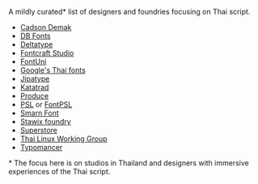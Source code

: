 A mildly curated\* list of designers and foundries focusing on Thai script. 

 - [Cadson Demak](https://fonts.cadsondemak.com/)
 - [DB Fonts](https://www.dbfont.biz/fontsample.php)
 - [Deltatype](https://deltaty.pe/fonts/) 
 - [Fontcraft Studio](https://www.fontcraftstudio.com/)
 - [FontUni](https://fontuni.com/)
 - [Google's Thai fonts](https://fonts.google.com/?subset=thai&noto.script=Thai)
 - [Jipatype](https://www.jipatype.com/home)
 - [Katatrad](https://www.katatrad.com/thai-font/)
 - [Produce](www.producebkk.com)
 - [PSL](http://www.fontpsl.com/webpage/myfont/index.php) or [FontPSL](http://www.psl.mundesigns.com/)
 - [Smarn Font](https://smarnfont.net/)
 - [Stawix foundry](https://stawix.com/font/)
 - [Superstore](http://www.superstorefont.com/)
 - [Thai Linux Working Group](https://github.com/tlwg/fonts-tlwg)
 - [Typomancer](https://typomancer.com/)

\* The focus here is on studios in Thailand and designers with immersive experiences of the Thai script.
